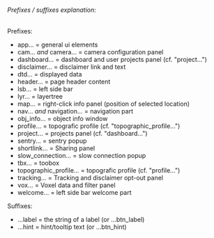 ###### Prefixes / suffixes explanation:

Prefixes:

- app... = general ui elements
- cam... _and_ camera... = camera configuration panel
- dashboard... = dashboard and user projects panel (cf. "project...")
- disclaimer... = disclaimer link and text
- dtd... = displayed data
- header... = page header content
- lsb... = left side bar
- lyr... = layertree
- map... = right-click info panel (position of selected location)
- nav... _and_ navigation... = navigation part
- obj_info... = object info window
- profile... = topografic profile (cf. "topographic_profile...")
- project... = projects panel (cf. "dashboard...")
- sentry... = sentry popup
- shortlink... = Sharing panel
- slow_connection... = slow connection popup
- tbx... = toobox
- topographic_profile... = topografic profile (cf. "profile...")
- tracking... = Tracking and disclaimer opt-out panel
- vox... = Voxel data and filter panel
- welcome... = left side bar welcome part

Suffixes:

- ...label = the string of a label (or ...btn_label)
- ...hint = hint/tooltip text (or ...btn_hint)
